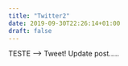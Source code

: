 ```yaml
---
title: "Twitter2"
date: 2019-09-30T22:26:14+01:00
draft: false
---
```


TESTE --> Tweet!
Update post.....
